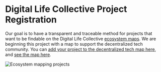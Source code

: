 # Digital Life Collective Project Registration

Our goal is to have a transparent and traceable method for projects that want to be findable on the Digital Life Collective [ecosystem maps](https://kumu.io/DigLife/ecosystem-directory#map-of-maps). We are beginning this project with a map to support the decentralized tech community. You can [add your project to the decentralized tech map here](https://forms-diglife.herokuapp.com/#/form/11f40902f7c7485e), and [see the map here](https://kumu.io/DigLife/decentralized-tech).

![Ecosystem mapping projects](https://diglife.com/content/images/2018/07/Screenshot-2018-07-03-DigLifemap.jpg)
